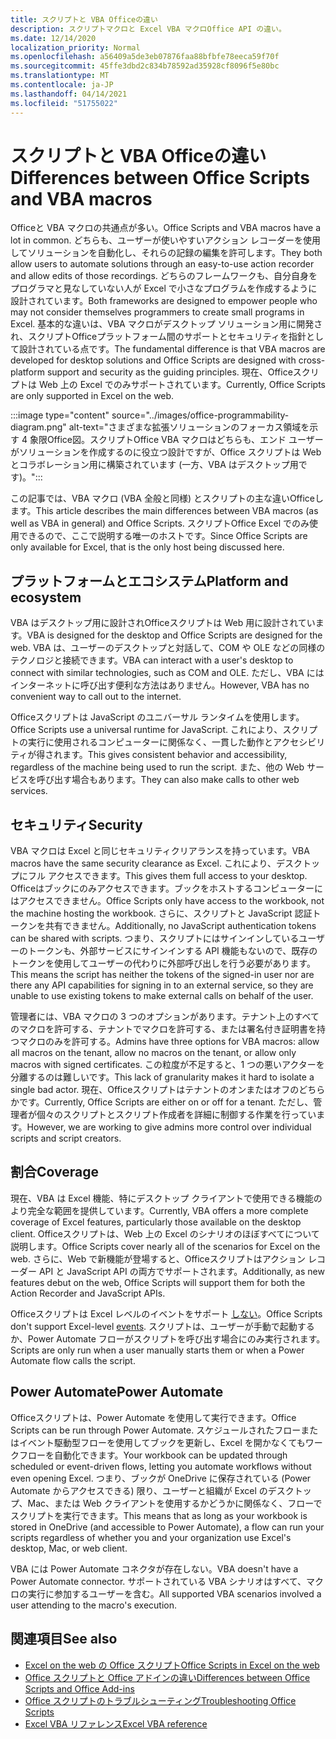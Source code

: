 ```yaml
---
title: スクリプトと VBA Officeの違い
description: スクリプトマクロと Excel VBA マクロOffice API の違い。
ms.date: 12/14/2020
localization_priority: Normal
ms.openlocfilehash: a56409a5de3eb07876faa88bfbfe78eeca59f70f
ms.sourcegitcommit: 45ffe3dbd2c834b78592ad35928cf8096f5e80bc
ms.translationtype: MT
ms.contentlocale: ja-JP
ms.lasthandoff: 04/14/2021
ms.locfileid: "51755022"
---
```

# <a name="differences-between-office-scripts-and-vba-macros"></a><span data-ttu-id="28e68-103">スクリプトと VBA Officeの違い</span><span class="sxs-lookup"><span data-stu-id="28e68-103">Differences between Office Scripts and VBA macros</span></span>

<span data-ttu-id="28e68-104">Officeと VBA マクロの共通点が多い。</span><span class="sxs-lookup"><span data-stu-id="28e68-104">Office Scripts and VBA macros have a lot in common.</span></span> <span data-ttu-id="28e68-105">どちらも、ユーザーが使いやすいアクション レコーダーを使用してソリューションを自動化し、それらの記録の編集を許可します。</span><span class="sxs-lookup"><span data-stu-id="28e68-105">They both allow users to automate solutions through an easy-to-use action recorder and allow edits of those recordings.</span></span> <span data-ttu-id="28e68-106">どちらのフレームワークも、自分自身をプログラマと見なしていない人が Excel で小さなプログラムを作成するように設計されています。</span><span class="sxs-lookup"><span data-stu-id="28e68-106">Both frameworks are designed to empower people who may not consider themselves programmers to create small programs in Excel.</span></span>
<span data-ttu-id="28e68-107">基本的な違いは、VBA マクロがデスクトップ ソリューション用に開発され、スクリプトOfficeプラットフォーム間のサポートとセキュリティを指針として設計されている点です。</span><span class="sxs-lookup"><span data-stu-id="28e68-107">The fundamental difference is that VBA macros are developed for desktop solutions and Office Scripts are designed with cross-platform support and security as the guiding principles.</span></span> <span data-ttu-id="28e68-108">現在、Officeスクリプトは Web 上の Excel でのみサポートされています。</span><span class="sxs-lookup"><span data-stu-id="28e68-108">Currently, Office Scripts are only supported in Excel on the web.</span></span>

:::image type="content" source="../images/office-programmability-diagram.png" alt-text="さまざまな拡張ソリューションのフォーカス領域を示す 4 象限Office図。スクリプトOffice VBA マクロはどちらも、エンド ユーザーがソリューションを作成するのに役立つ設計ですが、Office スクリプトは Web とコラボレーション用に構築されています (一方、VBA はデスクトップ用です)。":::

<span data-ttu-id="28e68-110">この記事では、VBA マクロ (VBA 全般と同様) とスクリプトの主な違いOfficeします。</span><span class="sxs-lookup"><span data-stu-id="28e68-110">This article describes the main differences between VBA macros (as well as VBA in general) and Office Scripts.</span></span> <span data-ttu-id="28e68-111">スクリプトOffice Excel でのみ使用できるので、ここで説明する唯一のホストです。</span><span class="sxs-lookup"><span data-stu-id="28e68-111">Since Office Scripts are only available for Excel, that is the only host being discussed here.</span></span>

## <a name="platform-and-ecosystem"></a><span data-ttu-id="28e68-112">プラットフォームとエコシステム</span><span class="sxs-lookup"><span data-stu-id="28e68-112">Platform and ecosystem</span></span>

<span data-ttu-id="28e68-113">VBA はデスクトップ用に設計されOfficeスクリプトは Web 用に設計されています。</span><span class="sxs-lookup"><span data-stu-id="28e68-113">VBA is designed for the desktop and Office Scripts are designed for the web.</span></span> <span data-ttu-id="28e68-114">VBA は、ユーザーのデスクトップと対話して、COM や OLE などの同様のテクノロジと接続できます。</span><span class="sxs-lookup"><span data-stu-id="28e68-114">VBA can interact with a user's desktop to connect with similar technologies, such as COM and OLE.</span></span> <span data-ttu-id="28e68-115">ただし、VBA にはインターネットに呼び出す便利な方法はありません。</span><span class="sxs-lookup"><span data-stu-id="28e68-115">However, VBA has no convenient way to call out to the internet.</span></span>

<span data-ttu-id="28e68-116">Officeスクリプトは JavaScript のユニバーサル ランタイムを使用します。</span><span class="sxs-lookup"><span data-stu-id="28e68-116">Office Scripts use a universal runtime for JavaScript.</span></span> <span data-ttu-id="28e68-117">これにより、スクリプトの実行に使用されるコンピューターに関係なく、一貫した動作とアクセシビリティが得されます。</span><span class="sxs-lookup"><span data-stu-id="28e68-117">This gives consistent behavior and accessibility, regardless of the machine being used to run the script.</span></span> <span data-ttu-id="28e68-118">また、他の Web サービスを呼び出す場合もあります。</span><span class="sxs-lookup"><span data-stu-id="28e68-118">They can also make calls to other web services.</span></span>

## <a name="security"></a><span data-ttu-id="28e68-119">セキュリティ</span><span class="sxs-lookup"><span data-stu-id="28e68-119">Security</span></span>

<span data-ttu-id="28e68-120">VBA マクロは Excel と同じセキュリティクリアランスを持っています。</span><span class="sxs-lookup"><span data-stu-id="28e68-120">VBA macros have the same security clearance as Excel.</span></span> <span data-ttu-id="28e68-121">これにより、デスクトップにフル アクセスできます。</span><span class="sxs-lookup"><span data-stu-id="28e68-121">This gives them full access to your desktop.</span></span> <span data-ttu-id="28e68-122">Officeはブックにのみアクセスできます。ブックをホストするコンピューターにはアクセスできません。</span><span class="sxs-lookup"><span data-stu-id="28e68-122">Office Scripts only have access to the workbook, not the machine hosting the workbook.</span></span> <span data-ttu-id="28e68-123">さらに、スクリプトと JavaScript 認証トークンを共有できません。</span><span class="sxs-lookup"><span data-stu-id="28e68-123">Additionally, no JavaScript authentication tokens can be shared with scripts.</span></span> <span data-ttu-id="28e68-124">つまり、スクリプトにはサインインしているユーザーのトークンも、外部サービスにサインインする API 機能もないので、既存のトークンを使用してユーザーの代わりに外部呼び出しを行う必要があります。</span><span class="sxs-lookup"><span data-stu-id="28e68-124">This means the script has neither the tokens of the signed-in user nor are there any API capabilities for signing in to an external service, so they are unable to use existing tokens to make external calls on behalf of the user.</span></span>

<span data-ttu-id="28e68-125">管理者には、VBA マクロの 3 つのオプションがあります。テナント上のすべてのマクロを許可する、テナントでマクロを許可する、または署名付き証明書を持つマクロのみを許可する。</span><span class="sxs-lookup"><span data-stu-id="28e68-125">Admins have three options for VBA macros: allow all macros on the tenant, allow no macros on the tenant, or allow only macros with signed certificates.</span></span> <span data-ttu-id="28e68-126">この粒度が不足すると、1 つの悪いアクターを分離するのは難しいです。</span><span class="sxs-lookup"><span data-stu-id="28e68-126">This lack of granularity makes it hard to isolate a single bad actor.</span></span> <span data-ttu-id="28e68-127">現在、Officeスクリプトはテナントのオンまたはオフのどちらかです。</span><span class="sxs-lookup"><span data-stu-id="28e68-127">Currently, Office Scripts are either on or off for a tenant.</span></span> <span data-ttu-id="28e68-128">ただし、管理者が個々のスクリプトとスクリプト作成者を詳細に制御する作業を行っています。</span><span class="sxs-lookup"><span data-stu-id="28e68-128">However, we are working to give admins more control over individual scripts and script creators.</span></span>

## <a name="coverage"></a><span data-ttu-id="28e68-129">割合</span><span class="sxs-lookup"><span data-stu-id="28e68-129">Coverage</span></span>

<span data-ttu-id="28e68-130">現在、VBA は Excel 機能、特にデスクトップ クライアントで使用できる機能のより完全な範囲を提供しています。</span><span class="sxs-lookup"><span data-stu-id="28e68-130">Currently, VBA offers a more complete coverage of Excel features, particularly those available on the desktop client.</span></span> <span data-ttu-id="28e68-131">Officeスクリプトは、Web 上の Excel のシナリオのほぼすべてについて説明します。</span><span class="sxs-lookup"><span data-stu-id="28e68-131">Office Scripts cover nearly all of the scenarios for Excel on the web.</span></span> <span data-ttu-id="28e68-132">さらに、Web で新機能が登場すると、Officeスクリプトはアクション レコーダー API と JavaScript API の両方でサポートされます。</span><span class="sxs-lookup"><span data-stu-id="28e68-132">Additionally, as new features debut on the web, Office Scripts will support them for both the Action Recorder and JavaScript APIs.</span></span>

<span data-ttu-id="28e68-133">Officeスクリプトは Excel レベルのイベントをサポート [しない](/office/vba/excel/concepts/events-worksheetfunctions-shapes/using-events-with-excel-objects)。</span><span class="sxs-lookup"><span data-stu-id="28e68-133">Office Scripts don't support Excel-level [events](/office/vba/excel/concepts/events-worksheetfunctions-shapes/using-events-with-excel-objects).</span></span> <span data-ttu-id="28e68-134">スクリプトは、ユーザーが手動で起動するか、Power Automate フローがスクリプトを呼び出す場合にのみ実行されます。</span><span class="sxs-lookup"><span data-stu-id="28e68-134">Scripts are only run when a user manually starts them or when a Power Automate flow calls the script.</span></span>

## <a name="power-automate"></a><span data-ttu-id="28e68-135">Power Automate</span><span class="sxs-lookup"><span data-stu-id="28e68-135">Power Automate</span></span>

<span data-ttu-id="28e68-136">Officeスクリプトは、Power Automate を使用して実行できます。</span><span class="sxs-lookup"><span data-stu-id="28e68-136">Office Scripts can be run through Power Automate.</span></span> <span data-ttu-id="28e68-137">スケジュールされたフローまたはイベント駆動型フローを使用してブックを更新し、Excel を開かなくてもワークフローを自動化できます。</span><span class="sxs-lookup"><span data-stu-id="28e68-137">Your workbook can be updated through scheduled or event-driven flows, letting you automate workflows without even opening Excel.</span></span> <span data-ttu-id="28e68-138">つまり、ブックが OneDrive に保存されている (Power Automate からアクセスできる) 限り、ユーザーと組織が Excel のデスクトップ、Mac、または Web クライアントを使用するかどうかに関係なく、フローでスクリプトを実行できます。</span><span class="sxs-lookup"><span data-stu-id="28e68-138">This means that as long as your workbook is stored in OneDrive (and accessible to Power Automate), a flow can run your scripts regardless of whether you and your organization use Excel's desktop, Mac, or web client.</span></span>

<span data-ttu-id="28e68-139">VBA には Power Automate コネクタが存在しない。</span><span class="sxs-lookup"><span data-stu-id="28e68-139">VBA doesn't have a Power Automate connector.</span></span> <span data-ttu-id="28e68-140">サポートされている VBA シナリオはすべて、マクロの実行に参加するユーザーを含む。</span><span class="sxs-lookup"><span data-stu-id="28e68-140">All supported VBA scenarios involved a user attending to the macro's execution.</span></span>

## <a name="see-also"></a><span data-ttu-id="28e68-141">関連項目</span><span class="sxs-lookup"><span data-stu-id="28e68-141">See also</span></span>

- [<span data-ttu-id="28e68-142">Excel on the web の Office スクリプト</span><span class="sxs-lookup"><span data-stu-id="28e68-142">Office Scripts in Excel on the web</span></span>](../overview/excel.md)
- [<span data-ttu-id="28e68-143">Office スクリプトと Office アドインの違い</span><span class="sxs-lookup"><span data-stu-id="28e68-143">Differences between Office Scripts and Office Add-ins</span></span>](add-ins-differences.md)
- [<span data-ttu-id="28e68-144">Office スクリプトのトラブルシューティング</span><span class="sxs-lookup"><span data-stu-id="28e68-144">Troubleshooting Office Scripts</span></span>](../testing/troubleshooting.md)
- [<span data-ttu-id="28e68-145">Excel VBA リファレンス</span><span class="sxs-lookup"><span data-stu-id="28e68-145">Excel VBA reference</span></span>](/office/vba/api/overview/excel)
